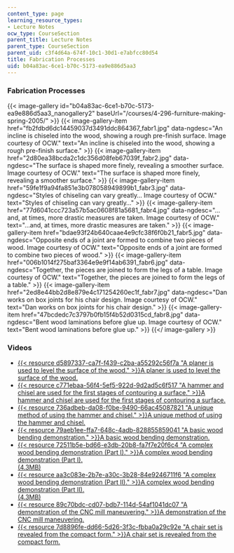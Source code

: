 ```yaml
---
content_type: page
learning_resource_types:
- Lecture Notes
ocw_type: CourseSection
parent_title: Lecture Notes
parent_type: CourseSection
parent_uid: c3f4d64a-674f-10c1-30d1-e7abfcc80d54
title: Fabrication Processes
uid: b04a83ac-6ce1-b70c-5173-ea9e886d5aa3
---
```


### Fabrication Processes
{{< image-gallery id="b04a83ac-6ce1-b70c-5173-ea9e886d5aa3_nanogallery2" baseUrl="/courses/4-296-furniture-making-spring-2005/" >}}
{{< image-gallery-item href="fb2fdbd6dc14459037d3491ddc864367_fabr1.jpg" data-ngdesc="An incline is chiseled into the wood, showing a rough pre-finish surface. Image courtesy of OCW." text="An incline is chiseled into the wood, showing a rough pre-finish surface." >}}
{{< image-gallery-item href="2d80ea38bcda2c1dc356d08feb67039f_fabr2.jpg" data-ngdesc="The surface is shaped more finely, revealing a smoother surface. Image courtesy of OCW." text="The surface is shaped more finely, revealing a smoother surface." >}}
{{< image-gallery-item href="59fe1f9a94fa851e3b078058949899b1_fabr3.jpg" data-ngdesc="Styles of chiseling can vary greatly… Image courtesy of OCW." text="Styles of chiseling can vary greatly…" >}}
{{< image-gallery-item href="77d6041ccc723a57b5ac0608f81a5681_fabr4.jpg" data-ngdesc="…and, at times, more drastic measures are taken. Image courtesy of OCW." text="…and, at times, more drastic measures are taken." >}}
{{< image-gallery-item href="bdae93f24b640caae4e9cfc38f6f0b21_fabr5.jpg" data-ngdesc="Opposite ends of a joint are formed to combine two pieces of wood. Image courtesy of OCW." text="Opposite ends of a joint are formed to combine two pieces of wood." >}}
{{< image-gallery-item href="006b1014f275baf3364e9e9f14ab6391_fabr6.jpg" data-ngdesc="Together, the pieces are joined to form the legs of a table. Image courtesy of OCW." text="Together, the pieces are joined to form the legs of a table." >}}
{{< image-gallery-item href="2ed8e44bb2d8e879e4c171254260ec1f_fabr7.jpg" data-ngdesc="Dan works on box joints for his chair design. Image courtesy of OCW." text="Dan works on box joints for his chair design." >}}
{{< image-gallery-item href="47bcdedc7c3797b0fb15f4b52d0315cd_fabr8.jpg" data-ngdesc="Bent wood laminations before glue up. Image courtesy of OCW." text="Bent wood laminations before glue up." >}}
{{</ image-gallery >}}
### Videos

*   [{{< resource d5897337-ca7f-f439-c2ba-a55292c56f7a "A planer is used to level the surface of the wood." >}}A planer is used to level the surface of the wood.  
    ](http://www.archive.org/download/MIT4.296S05/1_512kb.mp4)
*   [{{< resource c771ebaa-56f4-5ef5-922d-9d2ad5c6f517 "A hammer and chisel are used for the first stages of contouring a surface." >}}A hammer and chisel are used for the first stages of contouring a surface.  
    ](http://www.archive.org/download/MIT4.296S05/2_512kb.mp4)
*   [{{< resource 736adbeb-da08-f0be-9490-66ac45087821 "A unique method of using the hammer and chisel." >}}A unique method of using the hammer and chisel.  
    ](http://www.archive.org/download/MIT4.296S05/3_512kb.mp4)
*   [{{< resource 79aeb1ee-ffa7-648c-4adb-828855859041 "A basic wood bending demonstration." >}}A basic wood bending demonstration.  
    ](http://www.archive.org/download/MIT4.296S05/4_512kb.mp4)
*   [{{< resource 72511b5e-bd66-e3db-20b8-fa7f7e20f6c4 "A complex wood bending demonstration (Part I)." >}}A complex wood bending demonstration (Part I).  
    (4.3MB)](http://www.archive.org/download/MIT4.296S05/5_512kb.mp4)
*   [{{< resource aa3c083e-2b7e-a30c-3b28-84e9246711f6 "A complex wood bending demonstration (Part II)." >}}A complex wood bending demonstration (Part II).  
    (4.3MB)](http://www.archive.org/download/MIT4.296S05/6_512kb.mp4)
*   [{{< resource 89c70bdc-cd07-bdb7-114d-54af1041dc07 "A demonstration of the CNC mill maneuvering." >}}A demonstration of the CNC mill maneuvering.  
    ](http://www.archive.org/download/MIT4.296S05/7_512kb.mp4)
*   [{{< resource 7d8896fe-dd66-5d26-3f3c-fbba0a29c92e "A chair set is revealed from the compact form." >}}A chair set is revealed from the compact form.  
    ](http://www.archive.org/download/MIT4.296S05/8_512kb.mp4)